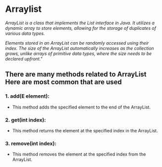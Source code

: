 # Arraylist
*ArrayList is a class that implements the List interface in Java. It utilizes a dynamic array to store elements, allowing for the storage of duplicates of various data types.*

*Elements stored in an ArrayList can be randomly accessed using their index. The size of the ArrayList automatically increases as the collection grows, unlike arrays of primitive data types, where the size needs to be declared upfront."*

## There are many methods related to ArrayList Here are most common that are used
### 1. add(E element):
* This method adds the specified element to the end of the ArrayList.

### 2. get(int index):
* This method returns the element at the specified index in the ArrayList.

### 3. remove(int index):
* This method removes the element at the specified index from the ArrayList.

